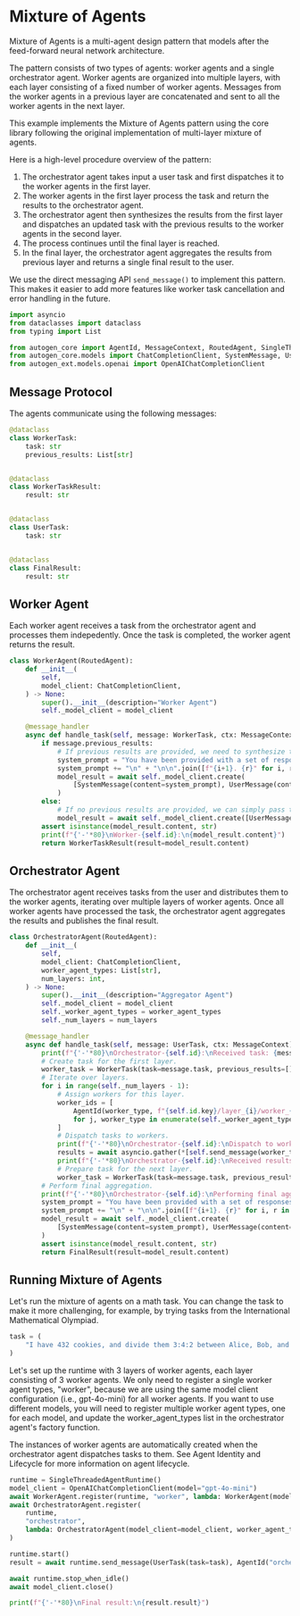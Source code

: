 # Mixture of Agents

Mixture of Agents is a multi-agent design pattern that models after the feed-forward neural network architecture.

The pattern consists of two types of agents: worker agents and a single orchestrator agent. Worker agents are organized into multiple layers, with each layer consisting of a fixed number of worker agents. Messages from the worker agents in a previous layer are concatenated and sent to all the worker agents in the next layer.

This example implements the Mixture of Agents pattern using the core library following the original implementation of multi-layer mixture of agents.

Here is a high-level procedure overview of the pattern:

1. The orchestrator agent takes input a user task and first dispatches it to the worker agents in the first layer.
2. The worker agents in the first layer process the task and return the results to the orchestrator agent.
3. The orchestrator agent then synthesizes the results from the first layer and dispatches an updated task with the previous results to the worker agents in the second layer.
4. The process continues until the final layer is reached.
5. In the final layer, the orchestrator agent aggregates the results from previous layer and returns a single final result to the user.

We use the direct messaging API `send_message()` to implement this pattern. This makes it easier to add more features like worker task cancellation and error handling in the future.

```python
import asyncio
from dataclasses import dataclass
from typing import List

from autogen_core import AgentId, MessageContext, RoutedAgent, SingleThreadedAgentRuntime, message_handler
from autogen_core.models import ChatCompletionClient, SystemMessage, UserMessage
from autogen_ext.models.openai import OpenAIChatCompletionClient
```

## Message Protocol

The agents communicate using the following messages:

```python
@dataclass
class WorkerTask:
    task: str
    previous_results: List[str]


@dataclass
class WorkerTaskResult:
    result: str


@dataclass
class UserTask:
    task: str


@dataclass
class FinalResult:
    result: str
```

## Worker Agent

Each worker agent receives a task from the orchestrator agent and processes them indepedently. Once the task is completed, the worker agent returns the result.

```python
class WorkerAgent(RoutedAgent):
    def __init__(
        self,
        model_client: ChatCompletionClient,
    ) -> None:
        super().__init__(description="Worker Agent")
        self._model_client = model_client

    @message_handler
    async def handle_task(self, message: WorkerTask, ctx: MessageContext) -> WorkerTaskResult:
        if message.previous_results:
            # If previous results are provided, we need to synthesize them to create a single prompt.
            system_prompt = "You have been provided with a set of responses from various open-source models to the latest user query. Your task is to synthesize these responses into a single, high-quality response. It is crucial to critically evaluate the information provided in these responses, recognizing that some of it may be biased or incorrect. Your response should not simply replicate the given answers but should offer a refined, accurate, and comprehensive reply to the instruction. Ensure your response is well-structured, coherent, and adheres to the highest standards of accuracy and reliability.\n\nResponses from models:"
            system_prompt += "\n" + "\n\n".join([f"{i+1}. {r}" for i, r in enumerate(message.previous_results)])
            model_result = await self._model_client.create(
                [SystemMessage(content=system_prompt), UserMessage(content=message.task, source="user")]
            )
        else:
            # If no previous results are provided, we can simply pass the user query to the model.
            model_result = await self._model_client.create([UserMessage(content=message.task, source="user")])
        assert isinstance(model_result.content, str)
        print(f"{'-'*80}\nWorker-{self.id}:\n{model_result.content}")
        return WorkerTaskResult(result=model_result.content)
```

## Orchestrator Agent

The orchestrator agent receives tasks from the user and distributes them to the worker agents, iterating over multiple layers of worker agents. Once all worker agents have processed the task, the orchestrator agent aggregates the results and publishes the final result.

```python
class OrchestratorAgent(RoutedAgent):
    def __init__(
        self,
        model_client: ChatCompletionClient,
        worker_agent_types: List[str],
        num_layers: int,
    ) -> None:
        super().__init__(description="Aggregator Agent")
        self._model_client = model_client
        self._worker_agent_types = worker_agent_types
        self._num_layers = num_layers

    @message_handler
    async def handle_task(self, message: UserTask, ctx: MessageContext) -> FinalResult:
        print(f"{'-'*80}\nOrchestrator-{self.id}:\nReceived task: {message.task}")
        # Create task for the first layer.
        worker_task = WorkerTask(task=message.task, previous_results=[])
        # Iterate over layers.
        for i in range(self._num_layers - 1):
            # Assign workers for this layer.
            worker_ids = [
                AgentId(worker_type, f"{self.id.key}/layer_{i}/worker_{j}")
                for j, worker_type in enumerate(self._worker_agent_types)
            ]
            # Dispatch tasks to workers.
            print(f"{'-'*80}\nOrchestrator-{self.id}:\nDispatch to workers at layer {i}")
            results = await asyncio.gather(*[self.send_message(worker_task, worker_id) for worker_id in worker_ids])
            print(f"{'-'*80}\nOrchestrator-{self.id}:\nReceived results from workers at layer {i}")
            # Prepare task for the next layer.
            worker_task = WorkerTask(task=message.task, previous_results=[r.result for r in results])
        # Perform final aggregation.
        print(f"{'-'*80}\nOrchestrator-{self.id}:\nPerforming final aggregation")
        system_prompt = "You have been provided with a set of responses from various open-source models to the latest user query. Your task is to synthesize these responses into a single, high-quality response. It is crucial to critically evaluate the information provided in these responses, recognizing that some of it may be biased or incorrect. Your response should not simply replicate the given answers but should offer a refined, accurate, and comprehensive reply to the instruction. Ensure your response is well-structured, coherent, and adheres to the highest standards of accuracy and reliability.\n\nResponses from models:"
        system_prompt += "\n" + "\n\n".join([f"{i+1}. {r}" for i, r in enumerate(worker_task.previous_results)])
        model_result = await self._model_client.create(
            [SystemMessage(content=system_prompt), UserMessage(content=message.task, source="user")]
        )
        assert isinstance(model_result.content, str)
        return FinalResult(result=model_result.content)
```

## Running Mixture of Agents

Let's run the mixture of agents on a math task. You can change the task to make it more challenging, for example, by trying tasks from the International Mathematical Olympiad.

```python
task = (
    "I have 432 cookies, and divide them 3:4:2 between Alice, Bob, and Charlie. How many cookies does each person get?"
)
```

Let's set up the runtime with 3 layers of worker agents, each layer consisting of 3 worker agents. We only need to register a single worker agent types, "worker", because we are using the same model client configuration (i.e., gpt-4o-mini) for all worker agents. If you want to use different models, you will need to register multiple worker agent types, one for each model, and update the worker_agent_types list in the orchestrator agent's factory function.

The instances of worker agents are automatically created when the orchestrator agent dispatches tasks to them. See Agent Identity and Lifecycle for more information on agent lifecycle.

```python
runtime = SingleThreadedAgentRuntime()
model_client = OpenAIChatCompletionClient(model="gpt-4o-mini")
await WorkerAgent.register(runtime, "worker", lambda: WorkerAgent(model_client=model_client))
await OrchestratorAgent.register(
    runtime,
    "orchestrator",
    lambda: OrchestratorAgent(model_client=model_client, worker_agent_types=["worker"] * 3, num_layers=3),
)

runtime.start()
result = await runtime.send_message(UserTask(task=task), AgentId("orchestrator", "default"))

await runtime.stop_when_idle()
await model_client.close()

print(f"{'-'*80}\nFinal result:\n{result.result}") 